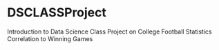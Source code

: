 # DSCLASSProject
Introduction to Data Science Class Project on College Football Statistics Correlation to Winning Games
